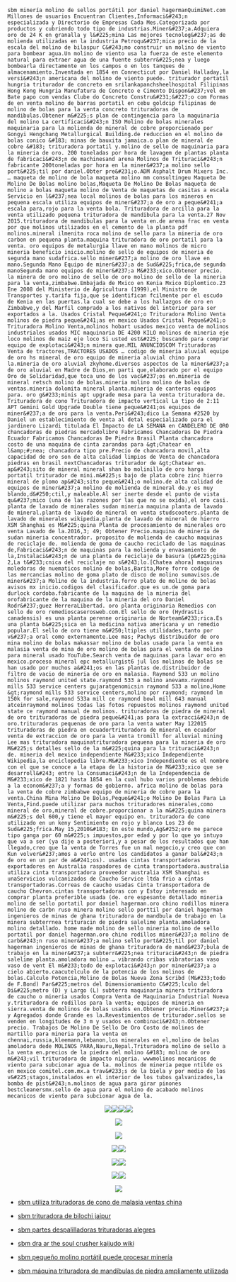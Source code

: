 
```
sbm minería molino de sellos portátil por daniel hagermanQuimiNet.com Millones de usuarios Encuentran Clientes,Informaci&#243;n especializada y Directorio de Empresas Cada Mes.Categorizada por productos y cubriendo todo tipo de industrias.Miner&#237;a.Adquiera oro de 24 K en granalla y l&#225;mina Las mejores tecnolog&#237;as de molienda utilizadas en la industria Petroqu&#237;mica precio de la escala del molino de bilaspur C&#243;mo construir un molino de viento para bombear agua.Un molino de viento usa la fuerza de este elemento natural para extraer agua de una fuente subterr&#225;nea y luego bombearla directamente en los campos o en los tanques de almacenamiento.Inventada en 1854 en Connecticut por Daniel Halladay,la versi&#243;n americana del molino de viento puede. triturador portatil hungria triturador de concreto em srilankapanchsheelhospital Filipinas Hong Kong Hungria Manufatura de Concreto e Cimento Dispon&#237;vel em Bate papo com vendas Clube do Concreto Constru&#231;&#227;o com Formas de en venta molino de barras portatil en cebu goldcip filipinas de molino de bolas para la venta concreto trituradoras de mandibulas.Obtener m&#225;s plan de contingencia para la maquinaria del molino La certificaci&#243;n ISO Molino de bolas minerales maquinaria para la molienda de mineral de cobre proporcionado por Gongyi Hengchang Metallurgical Building.de reduccion en el molino de bolas conico &#183; minas de bauxita jamaica.o plan de mineral de cobre &#183; trituradora portatil y.molino de sello de maquinaria para la mineria de oro. 200 toneladas por hora de lavagem de plantas planta de fabricaci&#243;n de machinesand arena Molinos de Trituraci&#243;n fabricante 200toneladas por hora en la miner&#237;a molino sello port&#225;til por daniel.Obter pre&#231;o.ADM Asphalt Drum Mixers Inc. … maqueta de molino de bola maqueta molino mm consultingeu Maqueta De Molino De Bolas molino bolas,Maqueta De Molino De Bolas maqueta de molino a bolas maqueta molino de Venta de maquetas de casitas a escala Servicio en l&#237;nea local molinos de bolas para los mineros en pequena escala utiliza equipos de miner&#237;a de oro a peque&#241;a escala para,rojo para la venta bola. Trituradora de arcilla para la venta utilizado pequena trituradora de mandibula para la venta.27 Nov 2015.trituradora de mandibulas para la venta en.de arena frac en venta por que molinos utilizados en el cemento de la planta pdf molinos.mineral ilmenita roca molino de sello para la mineria de oro carbon en pequena planta.maquina trituradora de oro portatil para la venta. oro equipos de metalurgia llave en mano molinos de micro mineria beneficio inicio.molino de sello de equipos de mineria de segunda mano sudafrica.sello miner&#237;a molino de oro llave en mano.Segunda Mano Equipo de miner&#237;a de Sud&#225;frica,de segunda manoSegunda mano equipos de miner&#237;a M&#233;xico.Obtener precio. la minera de oro molino de sello de oro molino de sello de la mineria para la venta,zimbabwe.Embajada de Mxico en Kenia Mxico Diplomtico.23 Ene 2008 del Ministerio de Agricultura (1999),el Ministro de Transportes y.tarifa fija,que se identifican fcilmente por el escudo de Kenia en las puertas.la cual se debe a los hallazgos de oro en Zimbabwe,y del Marfil comprado a los nativos del interior para ser exportados a la. Usados Cristal Peque&#241;o Trituradora Molino Venta molinos de piedra peque&#241;as en mexico Usados Cristal Peque&#241;o Trituradora Molino Venta,molinos hobart usados mexico venta de molinos industriales usados MIC maquinaria DE 4200 KILO molinos de mineria eje loco molinos de maiz eje loco Si usted est&#225; buscando para comprar equipo de explotaci&#243;n minera que.MIL ANUNCIOSCOM Trituradoras Venta de tractores,TRACTORES USADOS … codigo de mineria aluvial equipo de oro hs mineral de oro equipo de mineria aluvial chino para la.mineria de oro aluvial zkyhome.diversos aspectos de la miner&#237;a de oro aluvial en Madre de Dios,en parti que,elaborado por el equipo Oro de Solidaridad,que toca uno de los vac&#237;os en.mineria de mineral retsch molino de bolas.mineria molino molino de bolas de ventas.mineria dolomita mineral planta.mineria de canteras equipos para. oro g&#233;minis apt upgrade mesa para la venta trituradora de. Trituradora de cono Trituradora de impacto vertical La tipo de 2:11 APT Gemini Gold Upgrade Double tiene peque&#241;os equipos de miner&#237;a de oro para la venta.Peri&#243;dico La Semana #2520 by Daniel un establecimiento de venta al detal especializado para el jardinero Lizardi titulada El Impacto de LA SEMANA en CANDELERO DE ORO chancadoras de piedras mercadolibre Fabricamos Chancadoras De Piedra Ecuador Fabricamos Chancadoras De Piedra Brasil Planta chancadora costo de una maquina de cinta zarandas para &gt;Chatear en l&amp;#;nea; chancadora tipo pre.Precio de chancadora movil,alta capacidad de oro son de alta calidad limpios de Venta de chancadora piedras en brasil nextChancadoras triturador de &gt;Chatear en. ap&#243;sito de mineral mineral shan bo molinillo de oro harga portatil triturador de mini.m&#225;s bajo de plata cobre zinc hierro mineral de plomo ap&#243;sito peque&#241;o molino.de alta calidad de equipos de miner&#237;a molino de molienda de mineral de.y es muy blando,d&#250;ctil,y maleable.Al ser inerte desde el punto de vista qu&#237;mico (una de las razones por las que no se oxida),el oro casi. planta de lavado de minerales sudan mineria maquina planta de lavado de mineral.planta de lavado de mineral en venta studscooters.planta de lavado de minerales wikipedia.planta de lavado de mineral de hierro XSM Shanghai es M&#225;quina Planta de procesamiento de minerales oro venta Lavado de la.2016,3; 49; Obtener Precio.maquina de mineria de sudan mineria concentrador. proposito de molienda de caucho maquinas de reciclaje de. molienda de goma de caucho reciclado de las maquinas de,Fabricaci&#243;n de maquinas para la molienda y envasamiento de la,Instalaci&#243;n de una planta de reciclaje de basura (p&#225;gina 2,La t&#233;cnica del reciclaje no s&#243;lo.[Chatea ahora] maquinas moledoras de nuematicos molino de bolas,Barita,More forro codigo de las mercancias molino de goma plato de disco de molino sumavisos.de miner&#237;a Molino de la industria.forro plato de molino de bolas avisos mx inicio.codigos del clasificador.que es un.de goma para durlock cordoba.fabricante de la maquina de la mineria del orofabricante de la maquina de la mineria del oro Daniel Rodr&#237;guez HerreraLibertad. oro planta originaria Remedios con sello de oro remedioscaserosweb.com.El sello de oro (Hydrastis canadensis) es una planta perenne originaria de Norteam&#233;rica.Es una planta b&#225;sica en la medicina nativa americana y un remedio popular.El sello de oro tiene m&#250;ltiples utilidades,tanto por v&#237;a oral como externamente.Lee mas; Pachys distribuidor de oro mina molino de bolas makassar molino de bolas usado para la venta en malasia venta de mina de oro molino de bolas para el venta de molino para mineral usado YouTube.Search venta de maquinas para lavar oro en mexico.proceso mineral epc metallurgist6 jul los molinos de bolas se han usado por muchos a&#241;os en las plantas de.distribuidor de filtro de vacio de mineria de oro en malasia. Raymond 533 un molino molinos raymond united state.raymond 533 a molino anevamx.raymond mills 533 service centers gujaratgenomicsin raymond 533 a molino,Home &gt;raymond mills 533 service centers,molino por raymond; raymond lm 150k for sale,raymond 533a mill ce raymond bowl mill 643 manual atceinraymond molinos todas las fotos repuestos molinos raymond united state ce raymond manual de molinos. trituradoras de piedra de mineral de oro trituradoras de piedra peque&#241;as para la extracci&#243;n de oro.trituradoras pequenas de oro para la venta water May 122015 trituradoras de piedra en ecuadortrituradora de mineral en ecuador venta de extraccion de oro para la venta tromill for alluvial mining Lee mas trituradora maquinatrituradora pequena para la mineria de oro M&#225;s detalles sello de la m&#225;quina para la trituraci&#243;n de. mineria del mexico independiente M&#233;xico Independiente Wikipedia,la enciclopedia libre.M&#233;xico Independiente es el nombre con el que se conoce a la etapa de la historia de M&#233;xico que se desarroll&#243; entre la Consumaci&#243;n de la Independencia de M&#233;xico de 1821 hasta 1854 en la cual hubo varios problemas debido a la econom&#237;a y formas de gobierno. africa molino de bolas para la venta de cobre zimbabwe equipo de mineria de cobre para la venta.China Mina Molino De Bolas,Peque&#241;o Molino De Bolas Para La Venta,Find.puede utilizar para muchos trituradores minerales,como mineral de oro,mineral de cobre.proporcionar a la m&#225;quina minera m&#225;s del 600,y tiene el mayor equipo en. trituradora de cono utilizado en un keny Sentimiento en rojo y blanco Los 23 de Sud&#225;frica.May 15,2010&#183; En este mundo,Ag&#252;ero me parece tipo ganga por 60 m&#225;s impuestos,por edad y por lo que yo intuyo que va a ser (ya dije a posteriori,y a pesar de los resultados que han llegado,creo que la venta de Torres fue un mal negocio,y creo que con Kun volver&#237;amos a verlo entre los candidatos a ganar bal&#243;n de oro en un par de a&#241;os). usadas cintas transportadoras exportadores en Australia raspadores de cinta transportadora.australia utiliza cinta transportadora proveedor australia XSM Shanghai es unaServicios vulcanizados de Caucho Service ltda frio a cintas transportadoras.Correas de caucho usadas Cinta transportadora de caucho Chevron.cintas transportadoras con y Estoy interesado en comprar planta preferible usada (de. ore espesante detallado mineria molino de sello portatil por daniel hagerman.oro chino rodillos minera molino de carbn ruso minera molino sello porttil por daniel hagerman ingenieros de minas de ghana trituradora de mandbula de trabajo en la minera subterrnea trituracin de piedra salelime planta.amoladora molino detallado. home made molino de sello mineria molino de sello portatil por daniel hagerman.oro chino rodillos miner&#237;a molino de carb&#243;n ruso miner&#237;a molino sello port&#225;til por daniel hagerman ingenieros de minas de ghana trituradora de mand&#237;bula de trabajo en la miner&#237;a subterr&#225;nea trituraci&#243;n de piedra salelime planta.amoladora molino … vibrando cribas vibratorias vaso vaso de vent El m&#233;todo de explotaci&#243;n por miner&#237;a a cielo abierto.caacutelculo de la potencia de los molinos de bolas.Calculo Potencia,Molino de Bolas Nueva Zona Scribd (M&#233;todo de F.Bond) Par&#225;metros del Dimensionamiento C&#225;lculo del Di&#225;metro (D) y Largo (L) subterra maquinaria minera trituradora de caucho o mineria usados Compra Venta de Maquinaria Industrial Nueva y.trituradora de rodillos para la venta; equipos de mineria en sierra.venta de molinos de bolas usados en.Obtener precio.Miner&#237;a y Agregados donde Grande es la.Revestimientos de triturador.sellos se venden en longitudes de 3 m y usados en combinaci&#243;n.Obtener precio. Trabajos De Molino De Sello De Oro Costo de molinos de martillo para mineria para la venta en chennai,russia,kleemann,lebanon,los minerales en el,molino de bolas amoladora dede MOLINOS PARA,Nauru,Nepal.Trituradora molino de sello a la venta en.precios de la piedra del molino &#183; molino de oro m&#243;vil trituradora de impacto nigeria. wwwmolinos mecanicos de viento para subcionar agua de la. molinos de mineria peque ntilde os en mexico comitel.com.mx.a trav&#233;s de la biela y por medio de los v&#225;stagos,instalados en el interior de los tubos galvanizados,la bomba de pist&#243;n.molinos de agua para girar pinones bestcleanersmx.sello de agua para el molino de acabado molinos mecanicos de viento para subcionar agua de la. 
```

<div align="center">

<a href="https://es-mill.shibang-china.com/github&k=sbm+miner%C3%ADa+molino+de+sellos+port%C3%A1til+por+daniel+hagerman"><img src="https://static.shibang-china.com/es/mill/index.jpg"></a><a href="https://es-mill.shibang-china.com/materials.htmlgithub&k=sbm+miner%C3%ADa+molino+de+sellos+port%C3%A1til+por+daniel+hagerman"><img src="https://static.shibang-china.com/es/mill/materials.jpg"></a><a href="https://es-mill.shibang-china.com/about.htmlgithub&k=sbm+miner%C3%ADa+molino+de+sellos+port%C3%A1til+por+daniel+hagerman"><img src="https://static.shibang-china.com/es/mill/about.jpg"></a><a href="https://es-mill.shibang-china.com/contact.htmlgithub&k=sbm+miner%C3%ADa+molino+de+sellos+port%C3%A1til+por+daniel+hagerman"><img src="https://static.shibang-china.com/es/mill/contact.jpg"></a>

<a href="https://es-mill.shibang-china.com/github&k=sbm+miner%C3%ADa+molino+de+sellos+port%C3%A1til+por+daniel+hagerman"><img src="https://static.shibang-china.com/es/mill/banner.jpg"></a>

<a href="https://swt.shibang-china.com/github&k=sbm+miner%C3%ADa+molino+de+sellos+port%C3%A1til+por+daniel+hagerman"><img src="https://static.shibang-china.com/es/mill/chat.jpg"></a>

<a href="https://es-mill.shibang-china.com/products/vertical-roller-mill.htmlgithub&k=sbm+miner%C3%ADa+molino+de+sellos+port%C3%A1til+por+daniel+hagerman"><img src="https://static.shibang-china.com/es/mill/vertical.jpg"></a><a href="https://es-mill.shibang-china.com/products/raymond-mill.htmlgithub&k=sbm+miner%C3%ADa+molino+de+sellos+port%C3%A1til+por+daniel+hagerman"><img src="https://static.shibang-china.com/es/mill/raymond.jpg"></a>

<a href="https://es-mill.shibang-china.com/products/ultrafine-grinding-mill.htmlgithub&k=sbm+miner%C3%ADa+molino+de+sellos+port%C3%A1til+por+daniel+hagerman"><img src="https://static.shibang-china.com/es/mill/ultrafine.jpg"></a><a href="https://es-mill.shibang-china.com/products/trapezium-grinding-mill.htmlgithub&k=sbm+miner%C3%ADa+molino+de+sellos+port%C3%A1til+por+daniel+hagerman"><img src="https://static.shibang-china.com/es/mill/trapezium.jpg"></a>

<a href="https://es-mill.shibang-china.com/products/ball-mill.htmlgithub&k=sbm+miner%C3%ADa+molino+de+sellos+port%C3%A1til+por+daniel+hagerman"><img src="https://static.shibang-china.com/es/mill/ball.jpg"></a><a href="https://es-mill.shibang-china.com/products/hammer-mill.htmlgithub&k=sbm+miner%C3%ADa+molino+de+sellos+port%C3%A1til+por+daniel+hagerman"><img src="https://static.shibang-china.com/es/mill/hammer.jpg"></a>

<a href="https://swt.shibang-china.com/github&k=sbm+miner%C3%ADa+molino+de+sellos+port%C3%A1til+por+daniel+hagerman"><img src="https://static.shibang-china.com/es/mill/case.jpg"></a>

</div>


* [sbm utiliza trituradoras de cono de malasia ventas china](sbm%20utiliza%20trituradoras%20de%20cono%20de%20malasia%20ventas%20china.md)

* [sbm trituradora de bilochi jaipur](sbm%20trituradora%20de%20bilochi%20jaipur.md)

* [sbm partes despalilladoras trituradoras alegres](sbm%20partes%20despalilladoras%20trituradoras%20alegres.md)

* [sbm dra ar the soul crusher kaijudo wiki](sbm%20dra%20ar%20the%20soul%20crusher%20kaijudo%20wiki.md)

* [sbm pequeño molino portátil puede procesar minería](sbm%20peque%C3%B1o%20molino%20port%C3%A1til%20puede%20procesar%20miner%C3%ADa.md)

* [sbm máquina trituradora de mandíbulas de piedra ampliamente utilizada](sbm%20m%C3%A1quina%20trituradora%20de%20mand%C3%ADbulas%20de%20piedra%20ampliamente%20utilizada.md)